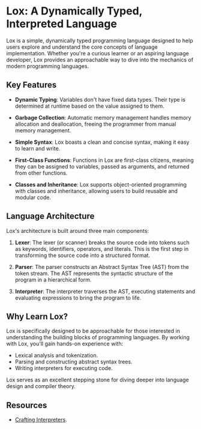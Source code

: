 # Lox: A Dynamically Typed, Interpreted Language

Lox is a simple, dynamically typed programming language designed to help users explore and understand the core concepts of language implementation. Whether you're a curious learner or an aspiring language developer, Lox provides an approachable way to dive into the mechanics of modern programming languages.

## Key Features

- **Dynamic Typing**: 
  Variables don't have fixed data types. Their type is determined at runtime based on the value assigned to them.
  
- **Garbage Collection**: 
  Automatic memory management handles memory allocation and deallocation, freeing the programmer from manual memory management.

- **Simple Syntax**: 
  Lox boasts a clean and concise syntax, making it easy to learn and write.

- **First-Class Functions**: 
  Functions in Lox are first-class citizens, meaning they can be assigned to variables, passed as arguments, and returned from other functions.

- **Classes and Inheritance**: 
  Lox supports object-oriented programming with classes and inheritance, allowing users to build reusable and modular code.

## Language Architecture

Lox's architecture is built around three main components:

1. **Lexer**: 
   The lexer (or scanner) breaks the source code into tokens such as keywords, identifiers, operators, and literals. This is the first step in transforming the source code into a structured format.

2. **Parser**: 
   The parser constructs an Abstract Syntax Tree (AST) from the token stream. The AST represents the syntactic structure of the program in a hierarchical form.

3. **Interpreter**: 
   The interpreter traverses the AST, executing statements and evaluating expressions to bring the program to life.

## Why Learn Lox?

Lox is specifically designed to be approachable for those interested in understanding the building blocks of programming languages. By working with Lox, you'll gain hands-on experience with:

- Lexical analysis and tokenization.
- Parsing and constructing abstract syntax trees.
- Writing interpreters for executing code.

Lox serves as an excellent stepping stone for diving deeper into language design and compiler theory.

## Resources

- [Crafting Interpreters](https://craftinginterpreters.com/).
